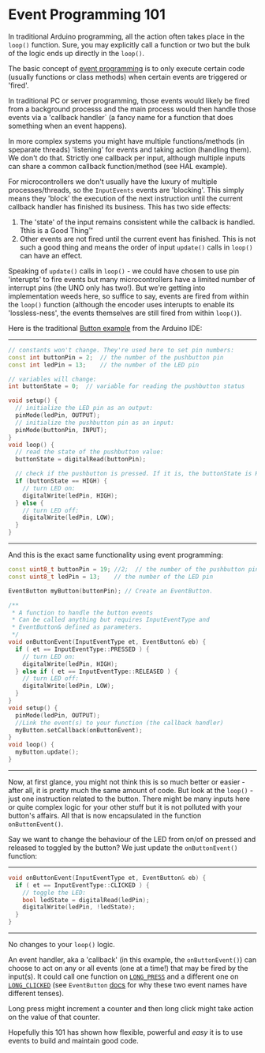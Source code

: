 # Event Programming 101

In traditional Arduino programming, all the action often takes place in the `loop()` function. Sure, you may explicitly call a function or two but the bulk of the logic ends up directly in the `loop()`.

The basic concept of [event programming](https://en.wikipedia.org/wiki/Event_(computing)) is to only execute certain code (usually functions or class methods) when certain events are triggered or 'fired'. 

In traditional PC or server programming, those events would likely be fired from a background processs and the main process would then handle those events via a 'callback handler` (a fancy name for a function that does something when an event happens). 

In more complex systems you might have multiple functions/methods (in speparate threads) 'listening' for events and taking action (handling them). We don't do that. Strictly one callback per input, although multiple inputs can share a common callback function/method (see HAL example).

For microcontrollers we don't usually have the luxury of multiple processes/threads, so the `InputEvents` events are 'blocking'. This simply means they 'block' the execution of the next instruction until the current callback handler has finished its business. This has two side effects:
1. The 'state' of the input remains consistent while the callback is handled. Tthis is a Good Thing&trade;
2. Other events are not fired until the current event has finished. This is not such a good thing and means the order of input `update()` calls in `loop()` can have an effect.

Speaking of `update()` calls in `loop()` - we could have chosen to use pin 'interupts' to fire events but many microcontrollers have a limited number of interrupt pins (the UNO only has two!). But we're getting into implementation weeds here, so suffice to say, events are fired from within the `loop()` function (although the encoder uses interupts to enable its 'lossless-ness', the events themselves are still fired from within `loop()`).


Here is the traditional [Button example](https://www.arduino.cc/en/Tutorial/BuiltInExamples/Button) from the Arduino IDE:

---

```cpp
// constants won't change. They're used here to set pin numbers:
const int buttonPin = 2;  // the number of the pushbutton pin
const int ledPin = 13;    // the number of the LED pin

// variables will change:
int buttonState = 0;  // variable for reading the pushbutton status

void setup() {
  // initialize the LED pin as an output:
  pinMode(ledPin, OUTPUT);
  // initialize the pushbutton pin as an input:
  pinMode(buttonPin, INPUT);
}
void loop() {
  // read the state of the pushbutton value:
  buttonState = digitalRead(buttonPin);

  // check if the pushbutton is pressed. If it is, the buttonState is HIGH:
  if (buttonState == HIGH) {
    // turn LED on:
    digitalWrite(ledPin, HIGH);
  } else {
    // turn LED off:
    digitalWrite(ledPin, LOW);
  }
}
```
---
And this is the exact same functionality using event programming:

```cpp
const uint8_t buttonPin = 19; //2;  // the number of the pushbutton pin
const uint8_t ledPin = 13;    // the number of the LED pin

EventButton myButton(buttonPin); // Create an EventButton.

/**
 * A function to handle the button events
 * Can be called anything but requires InputEventType and
 * EventButton& defined as parameters.
 */
void onButtonEvent(InputEventType et, EventButton& eb) {
  if ( et == InputEventType::PRESSED ) {
    // turn LED on:
    digitalWrite(ledPin, HIGH);
  } else if ( et == InputEventType::RELEASED ) {
    // turn LED off:
    digitalWrite(ledPin, LOW);
  }
}
void setup() {
  pinMode(ledPin, OUTPUT);
  //Link the event(s) to your function (the callback handler)
  myButton.setCallback(onButtonEvent);
}
void loop() {
  myButton.update();
}
```
---

Now, at first glance, you might not think this is so much better or easier - after all, it is pretty much the same amount of code. But look at the `loop()` - just one instruction related to the button. There might be many inputs here or quite complex logic for your other stuff but it is not polluted with your button's affairs. All that is now encapsulated in the function `onButtonEvent()`.

Say we want to change the behaviour of the LED from on/of on pressed and released to toggled by the button? We just update the `onButtonEvent()` function:

---
```cpp
void onButtonEvent(InputEventType et, EventButton& eb) {
  if ( et == InputEventType::CLICKED ) {
    // toggle the LED:
    bool ledState = digitalRead(ledPin);
    digitalWrite(ledPin, !ledState);
  }
}
```
---
No changes to your `loop()` logic.

An event handler, aka a 'callback' (in this example, the `onButtonEvent()`) can choose to act on any or all events (one at a time!) that may be fired by the input(s). It could call one function on [`LONG_PRESS`](EventButton.md#inputeventtypelong_press) and a different one on [`LONG_CLICKED`](EventButton.md#inputeventtypelong_clicked) (see `EventButton` [docs](EventButton.md#event-types) for why these two event names have different tenses).

Long press might increment a counter and then long click might take action on the value of that counter.

Hopefully this 101 has shown how flexible, powerful and *easy* it is to use events to build and maintain good code.